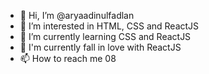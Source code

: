 - 👋 Hi, I’m @aryaadinulfadlan
- 👀 I’m interested in HTML, CSS and ReactJS
- 🌱 I’m currently learning CSS and ReactJS
- 💞️ I'm currently fall in love with ReactJS
- 📫 How to reach me 08

<!---
aryaadinulfadlan/aryaadinulfadlan is a ✨ special ✨ repository because its `README.md` (this file) appears on your GitHub profile.
You can click the Preview link to take a look at your changes.
--->
